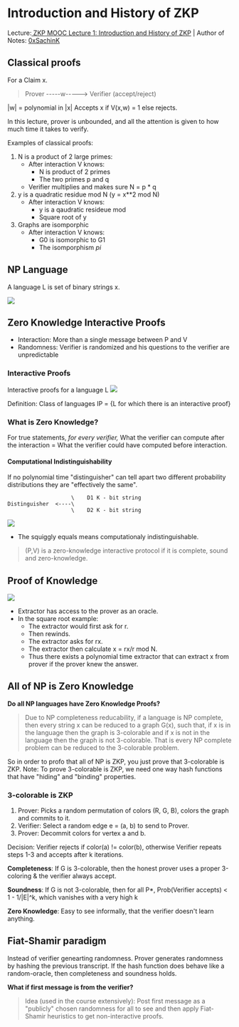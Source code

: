 # Introduction and History of ZKP

Lecture:[ ZKP MOOC Lecture 1: Introduction and History of ZKP](https://youtu.be/uchjTIlPzFo?si=2SBNSyeecfhKwpF3) |
Author of Notes: [0xSachinK](https://twitter.com/0xSachinK)

## Classical proofs

For a Claim x.

> Prover -----w-----> Verifier (accept/reject)

|w| = polynomial in |x|
Accepts x if V(x,w) = 1 else rejects.

In this lecture, prover is unbounded, and all the attention is given to how much time it takes to verify.

Examples of classical proofs:

1. N is a product of 2 large primes:
   - After interaction V knows:
     - N is product of 2 primes
     - The two primes p and q
   - Verifier multiplies and makes sure N = p \* q
2. y is a quadratic residue mod N (y = x\*\*2 mod N)
   - After interaction V knows:
     - y is a qaudratic resideue mod
     - Square root of y
3. Graphs are isomporphic
   - After interaction V knows:
     - G0 is isomorphic to G1
     - The isomporphism _pi_

## NP Language

A language L is set of binary strings x.

![](https://hackmd.io/_uploads/S1Wthg3oh.png)

## Zero Knowledge Interactive Proofs

- Interaction: More than a single message between P and V
- Randomness: Verifier is randomized and his questions to the verifier are unpredictable

### Interactive Proofs

Interactive proofs for a language L
![](https://hackmd.io/_uploads/S1ydJbnsn.png)

Definition: Class of languages IP = {L for which there is an interactive proof}

### What is Zero Knowledge?

For true statements, _for every verifier,_
What the verifier can compute after the interaction = What the verifier could have computed before interaction.

#### Computational Indistinguishability

If no polynomial time "distinguisher" can tell apart two different probability distributions they are "effectively the same".

                        \    D1 K - bit string
    Distinguisher  <----\
                        \    D2 K - bit string

![](https://hackmd.io/_uploads/BkSQCW3i3.png)

- The squiggly equals means computationaly indistinguishable.

> (P,V) is a zero-knowledge interactive protocol if it is complete, sound and zero-knowledge.

## Proof of Knowledge

![](https://hackmd.io/_uploads/H1qFMz3o3.png)

- Extractor has access to the prover as an oracle.
- In the square root example:
  - The extractor would first ask for r.
  - Then rewinds.
  - The extractor asks for rx.
  - The extractor then calculate x = rx/r mod N.
  - Thus there exists a polynomial time extractor that can extract x from prover if the prover knew the answer.

## All of NP is Zero Knowledge

**Do all NP languages have Zero Knowledge Proofs?**

> Due to NP completeness reducability, if a language is NP complete, then every string x can be reduced to a graph G(x), such that, if x is in the language then the graph is 3-colorable and if x is not in the language then the graph is not 3-colorable. That is every NP complete problem can be reduced to the 3-colorable problem.

So in order to profo that all of NP is ZKP, you just prove that 3-colorable is ZKP.
Note: To prove 3-colorable is ZKP, we need one way hash functions that have "hiding" and "binding" properties.

### 3-colorable is ZKP

1. Prover: Picks a random permutation of colors (R, G, B), colors the graph and commits to it.
2. Verifier: Select a random edge e = (a, b) to send to Prover.
3. Prover: Decommit colors for vertex a and b.

Decision: Verifier rejects if color(a) != color(b), otherwise Verifier repeats steps 1-3 and accepts after k iterations.

**Completeness**: If G is 3-colorable, then the honest prover uses a proper 3-coloring & the verifier always accept.

**Soundness**: If G is not 3-colorable, then for all P\*, Prob(Verifier accepts) < 1 - 1/|E|^k, which vanishes with a very high k

**Zero Knowledge**: Easy to see informally, that the verifier doesn't learn anything.

## Fiat-Shamir paradigm

Instead of verifier genearting randomness. Prover generates randomness by hashing the previous transcript. If the hash function does behave like a random-oracle, then completeness and soundness holds.

**What if first message is from the verifier?**

> Idea (used in the course extensively): Post first message as a "publicly" chosen randomness for all to see and then apply Fiat-Shamir heuristics to get non-interactive proofs.
